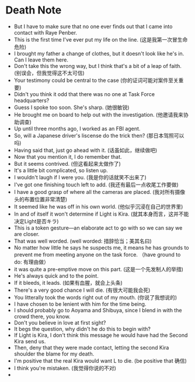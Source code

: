 # Death Note

- But I have to make sure that no one ever finds out that I came into contact with Raye Penber.
- This is the first time I've ever put my life on the line. (这是我第一次冒生命危险)
- I brought my father a change of clothes, but it doesn't look like he's in. Can I leave them here.
- Don't take this the wrong way, but I think that's a bit of a leap of faith. (别误会，但我觉得这不太可信)
- Your testimony could be central to the case (你的证词可能对案件至关重要)
- Didn't you think it odd that there was no one at Task Force headquarters?
- Guess I spoke too soon. She's sharp. (她很敏锐)
- He brought me on board to help out with the investigation. (他邀请我来协助调查)
- Up until three months ago, I worked as an FBI agent.
- So, will a Japanese driver's liscense do the trick then? (那日本驾照可以吗)
- Having said that, just go ahead with it. (话虽如此，继续做吧)
- Now that you mention it, I do remember that.
- But it seems contrived. (但这看起来太做作了)
- It's a little bit complicated, so listen up.
- I wouldn't laugh if I were you. (我是你的话就笑不出来了)
- I've got one finishing touch left to add. (我还有最后一点收尾工作要做)
- I have a good grasp of where all the cameras are placed. (我对所有摄像头的布置位置非常清楚)
- It seemed like he was off in his own world. (他似乎沉浸在自己的世界里)
- In and of itself it won't determine if Light is Kira. (就其本身而言，这并不能决定Light是否キラ)
- This is a token gesture—an elaborate act to go with so we can say we are closer.
- That was well worded. (well worded: 措辞恰当；美其名曰)
- No matter how little he says he suspects me, it means he has grounds to prevent me from meeting anyone on the task force. （have ground to do: 有理由做）
- it was quite a pre-emptive move on this part. (这是一个先发制人的举措)
- He's always quick and to the point.
- If it bleeds, it leads. (如果有血腥，就会上头条)
- There's a very good chance I will die. (有很大可能我会死)
- You litterally took the words right out of my mouth. (你说了我想说的)
- I have chosen to be lenient with him for the time being. 
- I should probably go to Aoyama and Shibuya, since I blend in with the crowd there, you know.
- Don't you believe in love at first sight?
- It begs the question, why didn't he do this to begin with?
- If Light is Kira, I don't think this message he would have had the Second Kira send us.
- Then, deny that they were made contact, letting the second Kira shoulder the blame for my death.
- I'm positive that the real Kira would want L to die. (be positive that 确信)
- I think you're mistaken. (我觉得你说的不对)
- 
